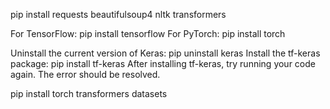 pip install requests beautifulsoup4 nltk transformers


For TensorFlow:
pip install tensorflow
For PyTorch:
pip install torch


Uninstall the current version of Keras:
pip uninstall keras
Install the tf-keras package:
pip install tf-keras
After installing tf-keras, try running your code again. The error should be resolved.

pip install torch transformers datasets